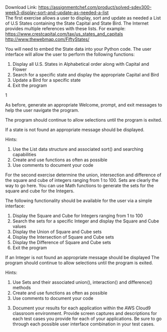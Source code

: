 Download Link: https://assignmentchef.com/product/solved-sdev300-week3-display-sort-and-update-as-needed-a-list
<br>
The first exercise  allows a user to display, sort and update as needed a List of U.S States containing the State Capital and State Bird. The Internet provides multiple references with these lists. For example: <a href="https://www.crestcapital.com/tax/us_states_and_capitals">https://www.crestcapital.com/tax/us_states_and_capitals</a> <a href="http://www.thewebmap.com/FiftyStates/">http://www.thewebmap.com/FiftyStates/</a>

You will need to embed the State data into your Python code. The user interface will allow the user to perform the following functions:

<ol>

 <li>Display all U.S. States in Alphabetical order along with Capital and Flower</li>

 <li>Search for a specific state and display the appropriate Capital and Bird</li>

 <li>Update a Bird for a specific state</li>

 <li>Exit the program</li>

</ol>

1




As before, generate an appropriate Welcome, prompt, and exit messages to help the user navigate the program.

The program should continue to allow selections until the program is exited.

If a state is not found an appropriate message should be displayed.

Hints:

<ol>

 <li>Use the List data structure and associated sort() and searching capabilities</li>

 <li>Create and use functions as often as possible</li>

 <li>Use comments to document your code</li>

</ol>

For the second exercise  determine the union, intersection and difference of the square and cube of integers ranging from 1 to 100. Sets are clearly the way to go here. You can use Math functions to generate the sets for the square and cube for the Integers.

The following functionality should be available for the user via a simple interface:

<ol>

 <li>Display the Square and Cube for Integers ranging from 1 to 100</li>

 <li>Search the sets for a specific Integer and display the Square and Cube values</li>

 <li>Display the Union of Square and Cube sets</li>

 <li>Display the Intersection of Square and Cube sets</li>

 <li>Display the Difference of Square and Cube sets</li>

 <li>Exit the program</li>

</ol>

If an Integer is not found an appropriate message should be displayed The program should continue to allow selections until the program is exited.

Hints:

<ol>

 <li>Use Sets and their associated union(), interaction() and difference() methods</li>

 <li>Create and use functions as often as possible</li>

 <li>Use comments to document your code</li>

</ol>

<strong> </strong>

3. Document your results for each application within the AWS Cloud9 classroom environment.  Provide screen captures and descriptions for each test cases you provide for each of your applications. Be sure to go through each possible user interface combination in your test cases.